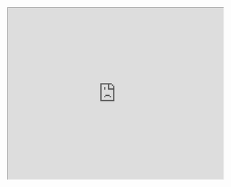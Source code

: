 <iframe src="https://docs.google.com/spreadsheets/d/1QKnrgr2_MJ7IrYmTftdoNFpBRdQJFMOiSoR8jTkDc3Y/pubhtml?widget=true&amp;headers=false" width="100%" height="400"></iframe>

